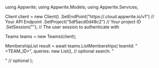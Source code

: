 using Appwrite;
using Appwrite.Models;
using Appwrite.Services;

Client client = new Client()
    .SetEndPoint("https://<REGION>.cloud.appwrite.io/v1") // Your API Endpoint
    .SetProject("5df5acd0d48c2") // Your project ID
    .SetSession(""); // The user session to authenticate with

Teams teams = new Teams(client);

MembershipList result = await teams.ListMemberships(
    teamId: "<TEAM_ID>",
    queries: new List<string>(), // optional
    search: "<SEARCH>" // optional
);